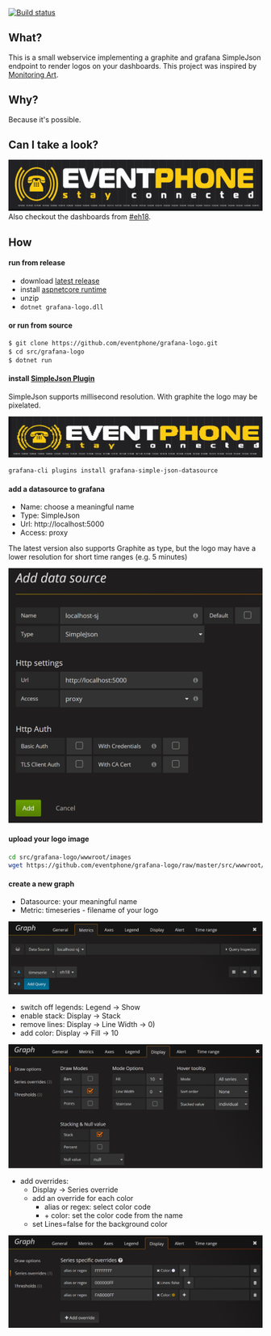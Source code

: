 [![Build status](https://ci.appveyor.com/api/projects/status/gel79fj1ivr569l7/branch/master?svg=true)](https://ci.appveyor.com/project/eventphone/grafana-logo/branch/master)

## What?
This is a small webservice implementing a graphite and grafana SimpleJson endpoint to render logos on your dashboards. This project was inspired by [Monitoring Art](https://github.com/monitoringartist/grafana-monitoring-art).

## Why?
Because it's possible.

## Can I take a look?

![simplejson-logo](doc/sj-logo.png)
Also checkout the dashboards from [#eh18](https://youtu.be/5eguMOTkq_8).

## How

#### run from release
- download [latest release](https://github.com/eventphone/ommstats/releases/latest)
- install [aspnetcore runtime](https://www.microsoft.com/net/download)
- unzip
- `dotnet grafana-logo.dll`

#### or run from source
``` sh
$ git clone https://github.com/eventphone/grafana-logo.git
$ cd src/grafana-logo
$ dotnet run
```
#### install [SimpleJson Plugin](https://grafana.com/plugins/grafana-simple-json-datasource/installation)
SimpleJson supports millisecond resolution. With graphite the logo may be pixelated.

![simplejson-logo](doc/graphite-logo.png)

``` sh
grafana-cli plugins install grafana-simple-json-datasource
```
#### add a datasource to grafana
* Name: choose a meaningful name
* Type: SimpleJson
* Url: http://localhost:5000
* Access: proxy

The latest version also supports Graphite as type, but the logo may have a lower resolution for short time ranges (e.g. 5 minutes)

![grafana datasource](doc/datasource.png)

#### upload your logo image
```sh
cd src/grafana-logo/wwwroot/images
wget https://github.com/eventphone/grafana-logo/raw/master/src/wwwroot/images/eventphone_logo_schriftzug.png
```

#### create a new graph
* Datasource: your meaningful name
* Metric: timeseries - filename of your logo

![Metrics](doc/metrics.png)

* switch off legends: Legend -> Show
* enable stack: Display -> Stack
* remove lines: Display -> Line Width -> 0)
* add color: Display -> Fill -> 10

![Display](doc/display.png)

* add overrides:
  * Display -> Series override
  * add an override for each color
    * alias or regex: select color code
    * \+ color: set the color code from the name
  * set Lines=false for the background color

![Overrides](doc/overrides.png)